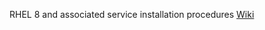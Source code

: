 RHEL 8 and associated service installation procedures
<a href=https://github.com/nomorespice/rhel8-howto/wiki>Wiki</a>
